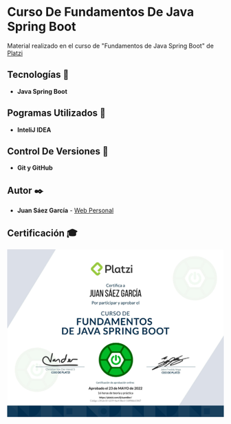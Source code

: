 # Curso De Fundamentos De Java Spring Boot

Material realizado en el curso de "Fundamentos de Java Spring Boot" de [Platzi](https://platzi.com/p/JuamBer/curso/2317-spring-boot/diploma/detalle/)

## Tecnologías 🚀

* **Java Spring Boot**  

## Pogramas Utilizados 📌

* **InteliJ IDEA**

## Control De Versiones 📌

* **Git y GitHub**

## Autor ✒️

* **Juan Sáez García** -  [Web Personal](https://juamber.com)

## Certificación 🎓

![Certificación](https://github.com/JuamBer/Platzi-CursoFundamentosJavaSpringBoot/blob/master/img-licencia/diploma-spring-boot.jpg)